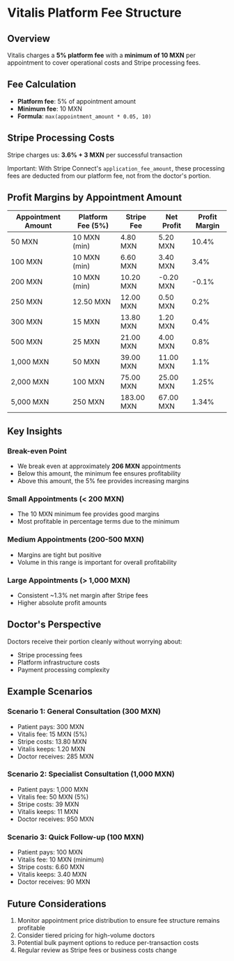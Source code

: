 # Vitalis Platform Fee Structure

## Overview
Vitalis charges a **5% platform fee** with a **minimum of 10 MXN** per appointment to cover operational costs and Stripe processing fees.

## Fee Calculation
- **Platform fee**: 5% of appointment amount
- **Minimum fee**: 10 MXN
- **Formula**: `max(appointment_amount * 0.05, 10)`

## Stripe Processing Costs
Stripe charges us: **3.6% + 3 MXN** per successful transaction

Important: With Stripe Connect's `application_fee_amount`, these processing fees are deducted from our platform fee, not from the doctor's portion.

## Profit Margins by Appointment Amount

| Appointment Amount | Platform Fee (5%) | Stripe Fee | Net Profit | Profit Margin |
|-------------------|------------------|------------|------------|---------------|
| 50 MXN | 10 MXN (min) | 4.80 MXN | 5.20 MXN | 10.4% |
| 100 MXN | 10 MXN (min) | 6.60 MXN | 3.40 MXN | 3.4% |
| 200 MXN | 10 MXN (min) | 10.20 MXN | -0.20 MXN | -0.1% |
| 250 MXN | 12.50 MXN | 12.00 MXN | 0.50 MXN | 0.2% |
| 300 MXN | 15 MXN | 13.80 MXN | 1.20 MXN | 0.4% |
| 500 MXN | 25 MXN | 21.00 MXN | 4.00 MXN | 0.8% |
| 1,000 MXN | 50 MXN | 39.00 MXN | 11.00 MXN | 1.1% |
| 2,000 MXN | 100 MXN | 75.00 MXN | 25.00 MXN | 1.25% |
| 5,000 MXN | 250 MXN | 183.00 MXN | 67.00 MXN | 1.34% |

## Key Insights

### Break-even Point
- We break even at approximately **206 MXN** appointments
- Below this amount, the minimum fee ensures profitability
- Above this amount, the 5% fee provides increasing margins

### Small Appointments (< 200 MXN)
- The 10 MXN minimum fee provides good margins
- Most profitable in percentage terms due to the minimum

### Medium Appointments (200-500 MXN)
- Margins are tight but positive
- Volume in this range is important for overall profitability

### Large Appointments (> 1,000 MXN)
- Consistent ~1.3% net margin after Stripe fees
- Higher absolute profit amounts

## Doctor's Perspective
Doctors receive their portion cleanly without worrying about:
- Stripe processing fees
- Platform infrastructure costs
- Payment processing complexity

## Example Scenarios

### Scenario 1: General Consultation (300 MXN)
- Patient pays: 300 MXN
- Vitalis fee: 15 MXN (5%)
- Stripe costs: 13.80 MXN
- Vitalis keeps: 1.20 MXN
- Doctor receives: 285 MXN

### Scenario 2: Specialist Consultation (1,000 MXN)
- Patient pays: 1,000 MXN
- Vitalis fee: 50 MXN (5%)
- Stripe costs: 39 MXN
- Vitalis keeps: 11 MXN
- Doctor receives: 950 MXN

### Scenario 3: Quick Follow-up (100 MXN)
- Patient pays: 100 MXN
- Vitalis fee: 10 MXN (minimum)
- Stripe costs: 6.60 MXN
- Vitalis keeps: 3.40 MXN
- Doctor receives: 90 MXN

## Future Considerations
1. Monitor appointment price distribution to ensure fee structure remains profitable
2. Consider tiered pricing for high-volume doctors
3. Potential bulk payment options to reduce per-transaction costs
4. Regular review as Stripe fees or business costs change